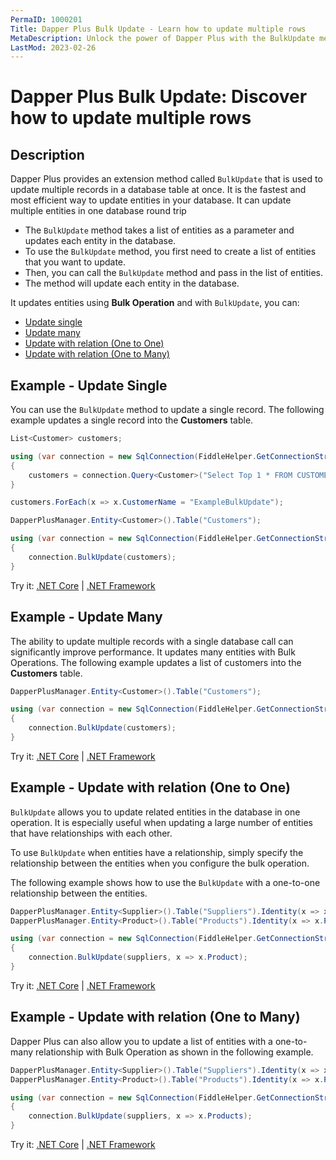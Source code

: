 ```yaml
---
PermaID: 1000201
Title: Dapper Plus Bulk Update - Learn how to update multiple rows
MetaDescription: Unlock the power of Dapper Plus with the BulkUpdate method to update multiple rows from a table. Learn how to use the simplest and fastest way to update rows from a database table without writing any SQL.
LastMod: 2023-02-26
---
```


# Dapper Plus Bulk Update: Discover how to update multiple rows

## Description

Dapper Plus provides an extension method called `BulkUpdate` that is used to update multiple records in a database table at once. It is the fastest and most efficient way to update entities in your database. It can update multiple entities in one database round trip

 - The `BulkUpdate` method takes a list of entities as a parameter and updates each entity in the database.
 - To use the `BulkUpdate` method, you first need to create a list of entities that you want to update. 
 - Then, you can call the `BulkUpdate` method and pass in the list of entities. 
 - The method will update each entity in the database.

It updates entities using **Bulk Operation** and with `BulkUpdate`, you can:

- [Update single](#example---update-single)
- [Update many](#example---update-many)
- [Update with relation (One to One)](#example---update-with-relation-one-to-one)
- [Update with relation (One to Many)](#example---update-with-relation-one-to-many)

## Example - Update Single

You can use the `BulkUpdate` method to update a single record. The following example updates a single record into the **Customers** table.

```csharp
List<Customer> customers;

using (var connection = new SqlConnection(FiddleHelper.GetConnectionStringSqlServerW3Schools()))
{
	customers = connection.Query<Customer>("Select Top 1 * FROM CUSTOMERS").ToList();
}

customers.ForEach(x => x.CustomerName = "ExampleBulkUpdate");

DapperPlusManager.Entity<Customer>().Table("Customers"); 

using (var connection = new SqlConnection(FiddleHelper.GetConnectionStringSqlServerW3Schools()))
{
	connection.BulkUpdate(customers);
}    
```
Try it: [.NET Core](https://dotnetfiddle.net/wUbog7) | [.NET Framework](https://dotnetfiddle.net/o1WkMA)

## Example - Update Many

The ability to update multiple records with a single database call can significantly improve performance. It updates many entities with Bulk Operations. The following example updates a list of customers into the **Customers** table.

```csharp
DapperPlusManager.Entity<Customer>().Table("Customers");

using (var connection = new SqlConnection(FiddleHelper.GetConnectionStringSqlServerW3Schools()))
{
    connection.BulkUpdate(customers);
}    
```
Try it: [.NET Core](https://dotnetfiddle.net/23NZSH) | [.NET Framework](hhttps://dotnetfiddle.net/10RLzV)

## Example - Update with relation (One to One)

`BulkUpdate` allows you to update related entities in the database in one operation. It is especially useful when updating a large number of entities that have relationships with each other. 

To use `BulkUpdate` when entities have a relationship, simply specify the relationship between the entities when you configure the bulk operation.

The following example shows how to use the `BulkUpdate` with a one-to-one relationship between the entities.

```csharp
DapperPlusManager.Entity<Supplier>().Table("Suppliers").Identity(x => x.SupplierID);
DapperPlusManager.Entity<Product>().Table("Products").Identity(x => x.ProductID);

using (var connection = new SqlConnection(FiddleHelper.GetConnectionStringSqlServerW3Schools()))
{    
    connection.BulkUpdate(suppliers, x => x.Product);
}        
```
Try it: [.NET Core](https://dotnetfiddle.net/xqbyE7) | [.NET Framework](https://dotnetfiddle.net/rwjvqz)

## Example - Update with relation (One to Many)

Dapper Plus can also allow you to update a list of entities with a one-to-many relationship with Bulk Operation as shown in the following example.

```csharp
DapperPlusManager.Entity<Supplier>().Table("Suppliers").Identity(x => x.SupplierID);
DapperPlusManager.Entity<Product>().Table("Products").Identity(x => x.ProductID);

using (var connection = new SqlConnection(FiddleHelper.GetConnectionStringSqlServerW3Schools()))
{
    connection.BulkUpdate(suppliers, x => x.Products);
}
```
Try it: [.NET Core](https://dotnetfiddle.net/l799dF) | [.NET Framework](https://dotnetfiddle.net/fsTfEg)
